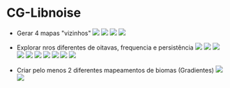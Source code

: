 # CG-Libnoise

- Gerar 4 mapas "vizinhos"
![](mapa1.bmp)
![](mapa2.bmp)
![](mapa3.bmp)
![](mapa4.bmp)

- Explorar nros diferentes de oitavas, frequencia e persistência
![](exploracao1.bmp)
![](exploracao2.bmp)
![](exploracao3.bmp)
![](exploracao4.bmp)
![](exploracao5.bmp)
![](exploracao6.bmp)
![](exploracao7.bmp)
![](exploracao8.bmp)
![](exploracao9.bmp)
![](exploracao10.bmp)

- Criar pelo menos 2 diferentes mapeamentos de biomas (Gradientes)
![](bioma1.bmp)
![](bioma2.bmp)

